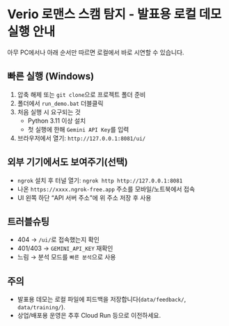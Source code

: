 # Verio 로맨스 스캠 탐지 - 발표용 로컬 데모 실행 안내

아무 PC에서나 아래 순서만 따르면 로컬에서 바로 시연할 수 있습니다.

## 빠른 실행 (Windows)
1. 압축 해제 또는 `git clone`으로 프로젝트 폴더 준비
2. 폴더에서 `run_demo.bat` 더블클릭
3. 처음 실행 시 요구되는 것
   - Python 3.11 이상 설치
   - 첫 실행에 한해 `Gemini API Key`를 입력
4. 브라우저에서 열기: `http://127.0.0.1:8081/ui/`

## 외부 기기에서도 보여주기(선택)
- `ngrok` 설치 후 터널 열기: `ngrok http http://127.0.0.1:8081`
- 나온 `https://xxxx.ngrok-free.app` 주소를 모바일/노트북에서 접속
- UI 왼쪽 하단 “API 서버 주소”에 위 주소 저장 후 사용

## 트러블슈팅
- 404 → `/ui/`로 접속했는지 확인
- 401/403 → `GEMINI_API_KEY` 재확인
- 느림 → 분석 모드를 `빠른 분석`으로 사용

## 주의
- 발표용 데모는 로컬 파일에 피드백을 저장합니다(`data/feedback/`, `data/training/`).
- 상업/배포용 운영은 추후 Cloud Run 등으로 이전하세요.


